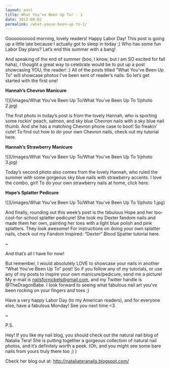 ```yaml
---
layout: post
title: What You've Been Up To! - 1
date: 2013-09-02
permalink: /what-youve-been-up-to-1/
---
```


Goooooooood morning, lovely readers! Happy Labor Day! This post is going up a little late because I actually got to sleep in today ;) Who has some fun Labor Day plans? Let’s end this summer with a bang!

And speaking of the end of summer (boo, I know, but I am SO excited for fall haha), I thought a great way to celebrate would be to put up a post showcasing YOU, the reader! :) All of the posts titled “What You’ve Been Up To” will showcase photos I’ve been sent of reader’s nails. So let’s get started with the first one!

**Hannah’s Chevron Manicure**

![](/images/What You've Been Up To/What You've Been Up To 1/photo 2.jpg)

The first photo in today’s post is from the lovely Hannah, who is sporting some rockin’ peach, salmon, and sky blue Chevron nails with a sky blue nail thumb. And she has a matching Chevron phone case to boot! So freakin’ cute! To find out how to do your own Chevron nails, check out my tutorial here.

**Hannah’s Strawberry Manicure**

![](/images/What You've Been Up To/What You've Been Up To 1/photo 3.jpg)

Today’s second photo also comes from the lovely Hannah, who ruled the summer with some gorgeous sky blue nails with strawberry accents. I love the combo, girl! To do your own strawberry nails at home, click here.

**Hope’s Splatter Pedicure**

![](/images/What You've Been Up To/What You've Been Up To 1/photo 1.jpg)

And finally, rounding out this week’s post is the fabulous Hope and her too-cool-for-school splatter pedicure! She took my Dexter fandom nails and made them her own, painting her toes with a light blue polish and pink splatters. They look awesome! For instructions on doing your own splatter nails, check out my Fandom Inspired: “Dexter” Blood Spatter tutorial here.

~

And that’s all I have for now!

But remember, I would absolutely LOVE to showcase your nails in another “What You’ve Been Up To” post! So if you follow any of my tutorials, or use any of my posts to inspire your own manicure/pedicure, send me a picture! My e-mail is nailsfornickels@gmail.com, and my Twitter handle is @TheDragonBabe. I look forward to seeing what fabulous nail art you’ve been rocking on your fingers and toes ;)

Have a very happy Labor Day (to my American readers), and for everyone else, have a fabulous Monday! See you next time <3

~

P.S.

Hey! If you like my nail blog, you should check out the natural nail blog of Natalia Tera! She is putting together a gorgeous collection of natural nail photos, and it’s definitely worth a peek. (Oh, and you might see some bare nails from yours truly there too ;) )

Check her blog out at: http://nataliateranails.blogspot.com/